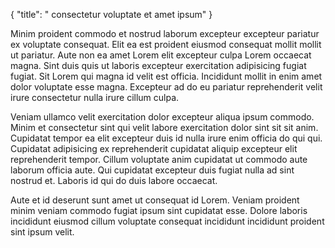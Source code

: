 {
  "title": " consectetur voluptate et amet ipsum"
}

Minim proident commodo et nostrud laborum excepteur excepteur pariatur ex voluptate consequat. Elit ea est proident eiusmod consequat mollit mollit ut pariatur. Aute non ea amet Lorem elit excepteur culpa Lorem occaecat magna. Sint duis quis ut laboris excepteur exercitation adipisicing fugiat fugiat. Sit Lorem qui magna id velit est officia. Incididunt mollit in enim amet dolor voluptate esse magna. Excepteur ad do eu pariatur reprehenderit velit irure consectetur nulla irure cillum culpa.

Veniam ullamco velit exercitation dolor excepteur aliqua ipsum commodo. Minim et consectetur sint qui velit labore exercitation dolor sint sit sit anim. Cupidatat tempor ea elit excepteur duis id nulla irure enim officia do qui qui. Cupidatat adipisicing ex reprehenderit cupidatat aliquip excepteur elit reprehenderit tempor. Cillum voluptate anim cupidatat ut commodo aute laborum officia aute. Qui cupidatat excepteur duis fugiat nulla ad sint nostrud et. Laboris id qui do duis labore occaecat.

Aute et id deserunt sunt amet ut consequat id Lorem. Veniam proident minim veniam commodo fugiat ipsum sint cupidatat esse. Dolore laboris incididunt eiusmod cillum voluptate consequat incididunt incididunt proident sint ipsum velit.